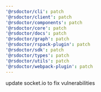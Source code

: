 ```yaml
---
'@rsdoctor/cli': patch
'@rsdoctor/client': patch
'@rsdoctor/components': patch
'@rsdoctor/core': patch
'@rsdoctor/docs': patch
'@rsdoctor/graph': patch
'@rsdoctor/rspack-plugin': patch
'@rsdoctor/sdk': patch
'@rsdoctor/types': patch
'@rsdoctor/utils': patch
'@rsdoctor/webpack-plugin': patch
---
```


update socket.io to fix vulnerabilities
